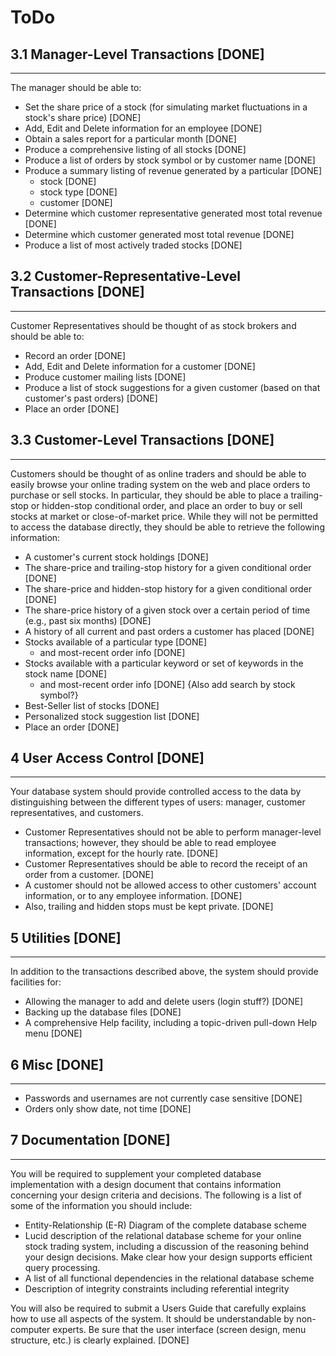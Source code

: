 # ToDo

## 3.1 Manager-Level Transactions [DONE]
---------------------------------------
The manager should be able to:

* Set the share price of a stock (for simulating market fluctuations in a stock's share price) [DONE]
* Add, Edit and Delete information for an employee [DONE]
* Obtain a sales report for a particular month [DONE]
* Produce a comprehensive listing of all stocks [DONE]
* Produce a list of orders by stock symbol or by customer name [DONE]
* Produce a summary listing of revenue generated by a particular [DONE]
	* stock [DONE]
	* stock type [DONE]
	* customer [DONE]
* Determine which customer representative generated most total revenue [DONE]
* Determine which customer generated most total revenue [DONE]
* Produce a list of most actively traded stocks [DONE]

## 3.2 Customer-Representative-Level Transactions [DONE]
---------------------------------------------------
Customer Representatives should be thought of as stock brokers and should be able to:

* Record an order [DONE]
* Add, Edit and Delete information for a customer [DONE]
* Produce customer mailing lists [DONE]
* Produce a list of stock suggestions for a given customer (based on that customer's past orders) [DONE]
* Place an order [DONE]

## 3.3 Customer-Level Transactions [DONE]
----------------------------------------------
Customers should be thought of as online traders and should be able to easily browse your online trading system on the web and place orders to purchase or sell stocks. In particular, they should be able to place a trailing-stop or hidden-stop conditional order, and place an order to buy or sell stocks at market or close-of-market price. While they will not be permitted to access the database directly, they should be able to retrieve the following information:

* A customer's current stock holdings [DONE]
* The share-price and trailing-stop history for a given conditional order [DONE]
* The share-price and hidden-stop history for a given conditional order [DONE]
* The share-price history of a given stock over a certain period of time (e.g., past six months) [DONE]
* A history of all current and past orders a customer has placed [DONE]
* Stocks available of a particular type [DONE]
	* and most-recent order info [DONE]
* Stocks available with a particular keyword or set of keywords in the stock name [DONE]
	* and most-recent order info [DONE]
{Also add search by stock symbol?}
* Best-Seller list of stocks [DONE]
* Personalized stock suggestion list [DONE]
* Place an order [DONE]

## 4 User Access Control [DONE]
------------------------------------
Your database system should provide controlled access to the data by distinguishing between the different types of users: manager, customer representatives, and customers.

* Customer Representatives should not be able to perform manager-level transactions; however, they should be able to read employee information, except for the hourly rate. [DONE]
* Customer Representatives should be able to record the receipt of an order from a customer. [DONE]
* A customer should not be allowed access to other customers' account information, or to any employee information. [DONE]
* Also, trailing and hidden stops must be kept private. [DONE]

## 5 Utilities [DONE]
----------------------------------
In addition to the transactions described above, the system should provide facilities for:

* Allowing the manager to add and delete users (login stuff?) [DONE]
* Backing up the database files [DONE]
* A comprehensive Help facility, including a topic-driven pull-down Help menu [DONE]

## 6 Misc [DONE]
----------------------------------
* Passwords and usernames are not currently case sensitive [DONE]
* Orders only show date, not time [DONE]

## 7 Documentation [DONE]
----------------------------------
You will be required to supplement your completed database implementation with a design document that contains information concerning your design criteria and decisions. The following is a list of some of the information you should include:

* Entity-Relationship (E-R) Diagram of the complete database scheme
* Lucid description of the relational database scheme for your online stock trading system, including a discussion of the reasoning behind your design decisions. Make clear how your design supports efficient query processing.
* A list of all functional dependencies in the relational database scheme
* Description of integrity constraints including referential integrity

You will also be required to submit a Users Guide that carefully explains how to use all aspects of the system. It should be understandable by non-computer experts. Be sure that the user interface (screen design, menu structure, etc.) is clearly explained. [DONE]

